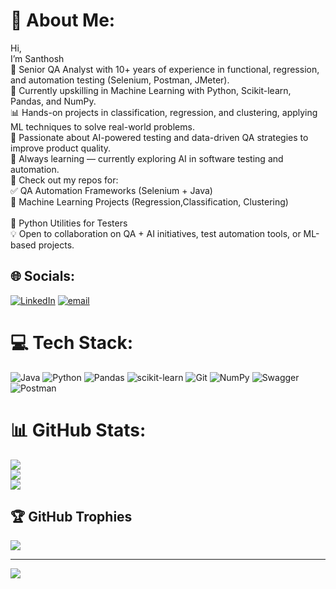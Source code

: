 # 💫 About Me:
Hi, <br>I’m Santhosh<br>💼 Senior QA Analyst with 10+ years of experience in functional, regression, and automation testing (Selenium, Postman, JMeter).<br>🤖 Currently upskilling in Machine Learning with Python, Scikit-learn, Pandas, and NumPy.<br>📊 Hands-on projects in classification, regression, and clustering, applying ML techniques to solve real-world problems.<br>🚀 Passionate about AI-powered testing and data-driven QA strategies to improve product quality.<br>🌱 Always learning — currently exploring AI in software testing and automation.<br>📂 Check out my repos for:<br>✅ QA Automation Frameworks (Selenium + Java)<br>🤖 Machine Learning Projects (Regression,Classification, Clustering)<br><br>🔧 Python Utilities for Testers<br>💡 Open to collaboration on QA + AI initiatives, test automation tools, or ML-based projects.


## 🌐 Socials:
[![LinkedIn](https://img.shields.io/badge/LinkedIn-%230077B5.svg?logo=linkedin&logoColor=white)](https://linkedin.com/in/https://www.linkedin.com/in/santhosh-gs-414688126/) [![email](https://img.shields.io/badge/Email-D14836?logo=gmail&logoColor=white)](mailto:gs.santhosh@gmail.com) 

# 💻 Tech Stack:
![Java](https://img.shields.io/badge/java-%23ED8B00.svg?style=for-the-badge&logo=openjdk&logoColor=white) ![Python](https://img.shields.io/badge/python-3670A0?style=for-the-badge&logo=python&logoColor=ffdd54) ![Pandas](https://img.shields.io/badge/pandas-%23150458.svg?style=for-the-badge&logo=pandas&logoColor=white) ![scikit-learn](https://img.shields.io/badge/scikit--learn-%23F7931E.svg?style=for-the-badge&logo=scikit-learn&logoColor=white) ![Git](https://img.shields.io/badge/git-%23F05033.svg?style=for-the-badge&logo=git&logoColor=white) ![NumPy](https://img.shields.io/badge/numpy-%23013243.svg?style=for-the-badge&logo=numpy&logoColor=white) ![Swagger](https://img.shields.io/badge/-Swagger-%23Clojure?style=for-the-badge&logo=swagger&logoColor=white) ![Postman](https://img.shields.io/badge/Postman-FF6C37?style=for-the-badge&logo=postman&logoColor=white)
# 📊 GitHub Stats:
![](https://github-readme-stats.vercel.app/api?username=gssanthosh12&theme=merko&hide_border=false&include_all_commits=true&count_private=false)<br/>
![](https://nirzak-streak-stats.vercel.app/?user=gssanthosh12&theme=merko&hide_border=false)<br/>
![](https://github-readme-stats.vercel.app/api/top-langs/?username=gssanthosh12&theme=merko&hide_border=false&include_all_commits=true&count_private=false&layout=compact)

## 🏆 GitHub Trophies
![](https://github-profile-trophy.vercel.app/?username=gssanthosh12&theme=radical&no-frame=false&no-bg=true&margin-w=4)

---
[![](https://visitcount.itsvg.in/api?id=gssanthosh12&icon=1&color=0)](https://visitcount.itsvg.in)

<!-- Proudly created with GPRM ( https://gprm.itsvg.in ) -->

